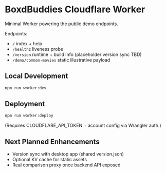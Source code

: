 # BoxdBuddies Cloudflare Worker

Minimal Worker powering the public demo endpoints.

Endpoints:

- `/` index + help
- `/healthz` liveness probe
- `/version` runtime + build info (placeholder version sync TBD)
- `/demo/common-movies` static illustrative payload

## Local Development

```bash
npm run worker:dev
```

## Deployment

```bash
npm run worker:deploy
```

(Requires CLOUDFLARE_API_TOKEN + account config via Wrangler auth.)

## Next Planned Enhancements

- Version sync with desktop app (shared version.json)
- Optional KV cache for static assets
- Real comparison proxy once backend API exposed

